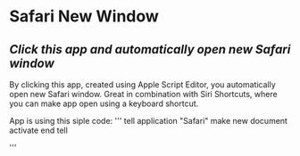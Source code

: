 # Safari New Window
## _Click this app and automatically open new Safari window_

By clicking this app, created using Apple Script Editor, you automatically open new Safari window. Great in combination with Siri Shortcuts, where you can make app open using a keyboard shortcut.

App is using this siple code:
'''
tell application "Safari"
	make new document
	activate
end tell

'''
